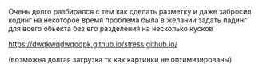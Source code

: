 Очень долго разбирался с тем как сделать разметку и даже забросил кодинг на некоторое время
проблема была в желании задать падинг для всего обьекта без его разделения на несколько кусков

https://dwqkwqdwqodpk.github.io/stress.github.io/

(возможна долгая загрузка тк как картинки не оптимизированы)
